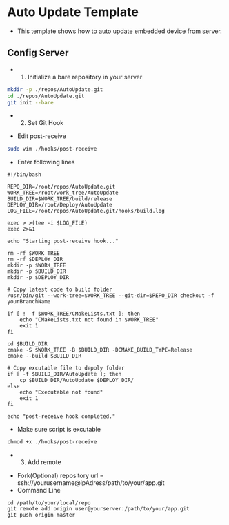 # Auto Update Template
- This template shows how to auto update embedded device from server.
 
## Config Server
- 1. Initialize a bare repository in your server
```bash
mkdir -p ./repos/AutoUpdate.git
cd ./repos/AutoUpdate.git
git init --bare
```

- 2. Set Git Hook
 * Edit post-receive
```bash
sudo vim ./hooks/post-receive
```
 * Enter following lines
```
#!/bin/bash

REPO_DIR=/root/repos/AutoUpdate.git
WORK_TREE=/root/work_tree/AutoUpdate
BUILD_DIR=$WORK_TREE/build/release
DEPLOY_DIR=/root/Deploy/AutoUpdate
LOG_FILE=/root/repos/AutoUpdate.git/hooks/build.log

exec > >(tee -i $LOG_FILE)
exec 2>&1

echo "Starting post-receive hook..."

rm -rf $WORK_TREE
rm -rf $DEPLOY_DIR
mkdir -p $WORK_TREE
mkdir -p $BUILD_DIR
mkdir -p $DEPLOY_DIR

# Copy latest code to build folder
/usr/bin/git --work-tree=$WORK_TREE --git-dir=$REPO_DIR checkout -f yourBranchName

if [ ! -f $WORK_TREE/CMakeLists.txt ]; then
    echo "CMakeLists.txt not found in $WORK_TREE"
    exit 1
fi

cd $BUILD_DIR
cmake -S $WORK_TREE -B $BUILD_DIR -DCMAKE_BUILD_TYPE=Release
cmake --build $BUILD_DIR

# Copy excutable file to depoly folder
if [ -f $BUILD_DIR/AutoUpdate ]; then
    cp $BUILD_DIR/AutoUpdate $DEPLOY_DIR/
else
    echo "Executable not found"
    exit 1
fi

echo "post-receive hook completed."
```
 * Make sure script is excutable
```
chmod +x ./hooks/post-receive
```

- 3. Add remote
 * Fork(Optional)
repository url = ssh://yourusername@ipAdress/path/to/your/app.git
 * Command Line
```
cd /path/to/your/local/repo
git remote add origin user@yourserver:/path/to/your/app.git
git push origin master
```